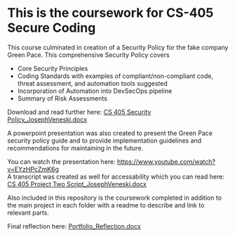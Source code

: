 # This is the coursework for CS-405 Secure Coding

This course culminated in creation of a Security Policy for the fake company Green Pace. This comprehensive Security Policy covers
- Core Security Principles
- Coding Standards with examples of compliant/non-compliant code, threat assessment, and automation tools suggested
- Incorporation of Automation into DevSecOps pipeline
- Summary of Risk Assessments

Download and read further here: [CS 405 Security Policy_JosephVeneski.docx](../Mod7_JVeneski/CS%405%Security%Policy_JosephVeneski.docx)

A powerpoint presentation was also created to present the Green Pace security policy guide and to provide implementation guidelines and 
recommendations for maintaining in the future. 

You can watch the presentation here: https://www.youtube.com/watch?v=EYzHPcZmK6g \
A transcript was created as well for accessability which you can read here: [CS 405 Project Two Script_JosephVeneski.docx](../Mod7_JVeneski/CS%405%Project%Two%Script_JosephVeneski.docx)

Also included in this repository is the coursework completed in addition to the main project in each folder with a readme to describe and link to relevant parts. 

Final reflection here: [Portfolio_Reflection.docx](Portfolio_Reflection.docx)

